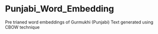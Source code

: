 # Punjabi_Word_Embedding
Pre trianed word embeddings of Gurmukhi (Punjabi) Text generated using CBOW technique
